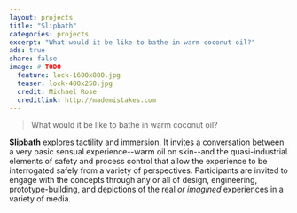 ```yaml
---
layout: projects
title: "Slipbath"
categories: projects
excerpt: "What would it be like to bathe in warm coconut oil?"
ads: true
share: false
image: # TODO
  feature: lock-1600x800.jpg
  teaser: lock-400x250.jpg
  credit: Michael Rose
  creditlink: http://mademistakes.com
---
```


> What would it be like to bathe in warm coconut oil?

**Slipbath** explores tactility and immersion. It invites a conversation between a very basic sensual experience--warm oil on skin--and the quasi-industrial elements of safety and process control that allow the experience to be interrogated safely from a variety of perspectives. Participants are invited to engage with the concepts through any or all of design, engineering, prototype-building, and depictions of the real *or imagined* experiences in a variety of media.
